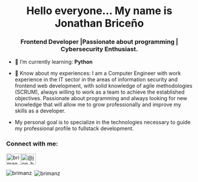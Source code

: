 <h1 align="center">Hello everyone... My name is Jonathan Briceño</h1>
<h3 align="center"> Frontend Developer |Passionate about programming | Cybersecurity Enthusiast.</h3>

- 🌱 I’m currently learning: **Python**

- 📄 Know about my experiences: I am a Computer Engineer with work experience in the IT sector in the areas of information security and frontend web development, with solid knowledge of agile methodologies (SCRUM), always willing to work as a team to achieve the established objectives. Passionate about programming and always looking for new knowledge that will allow me to grow professionally and improve my skills as a developer. 

- My personal goal is to specialize in the technologies necessary to guide my professional profile to fullstack development.

<h3 align="left">Connect with me:</h3>
<p align="left">
<a href="https://linkedin.com/in/brimanz-frontend" target="blank"><img align="center" src="https://raw.githubusercontent.com/rahuldkjain/github-profile-readme-generator/master/src/images/icons/Social/linked-in-alt.svg" alt="brimanz-frontend" height="30" width="40" /></a><a href="https://twitter.com/@jon_brimanz" target="blank"><img align="center" src="https://raw.githubusercontent.com/rahuldkjain/github-profile-readme-generator/master/src/images/icons/Social/twitter.svg" alt="@jon_brimanz" height="30" width="40" /></a></p>

<p><img align="left" src="https://github-readme-stats.vercel.app/api/top-langs?username=brimanz&show_icons=true&locale=en&layout=compact" alt="brimanz" /></p>
<p>&nbsp;<img align="center" src="https://github-readme-stats.vercel.app/api?username=brimanz&show_icons=true&locale=en" alt="brimanz" /></p>
